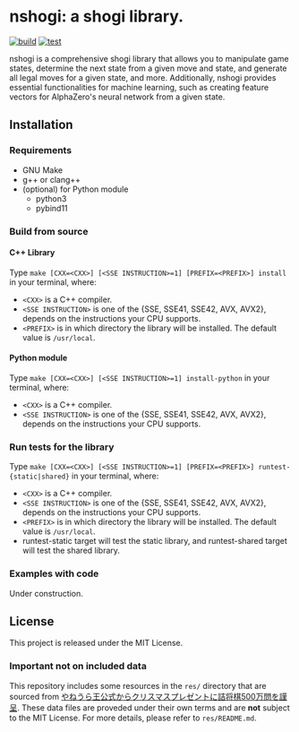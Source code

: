 # nshogi: a shogi library.

[![build](https://github.com/Nyashiki/nshogi/actions/workflows/build.yml/badge.svg?branch=master)](https://github.com/Nyashiki/nshogi/actions/workflows/build.yml)
[![test](https://github.com/nyashiki/nshogi/actions/workflows/test.yml/badge.svg?branch=master)](https://github.com/nyashiki/nshogi/actions/workflows/test.yml)

nshogi is a comprehensive shogi library that allows you to manipulate game states, determine the next state from a given move and state, and generate all legal moves for a given state, and more.
Additionally, nshogi provides essential functionalities for machine learning, such as creating feature vectors for AlphaZero's neural network from a given state.

## Installation
### Requirements
- GNU Make
- g++ or clang++
- (optional) for Python module
    - python3
    - pybind11

### Build from source
#### C++ Library
Type `make [CXX=<CXX>] [<SSE INSTRUCTION>=1] [PREFIX=<PREFIX>] install` in your terminal, where:
- `<CXX>` is a C++ compiler.
- `<SSE INSTRUCTION>` is one of the {SSE, SSE41, SSE42, AVX, AVX2}, depends on the instructions your CPU supports.
- `<PREFIX>` is in which directory the library will be installed. The default value is `/usr/local`.

#### Python module
Type `make [CXX=<CXX>] [<SSE INSTRUCTION>=1] install-python` in your terminal, where:
- `<CXX>` is a C++ compiler.
- `<SSE INSTRUCTION>` is one of the {SSE, SSE41, SSE42, AVX, AVX2}, depends on the instructions your CPU supports.

### Run tests for the library
Type `make [CXX=<CXX>] [<SSE INSTRUCTION>=1] [PREFIX=<PREFIX>] runtest-{static|shared}` in your terminal, where:
- `<CXX>` is a C++ compiler.
- `<SSE INSTRUCTION>` is one of the {SSE, SSE41, SSE42, AVX, AVX2}, depends on the instructions your CPU supports.
- `<PREFIX>` is in which directory the library will be installed. The default value is `/usr/local`.
- runtest-static target will test the static library, and runtest-shared target will test the shared library.

### Examples with code
Under construction.

## License
This project is released under the MIT License.

### Important not on included data
This repository includes some resources in the `res/` directory that are sourced from [やねうら王公式からクリスマスプレゼントに詰将棋500万問を謹呈](https://yaneuraou.yaneu.com/2020/12/25/christmas-present/).
These data files are proveded under their own terms and are **not** subject to the MIT License.
For more details, please refer to `res/README.md`.
